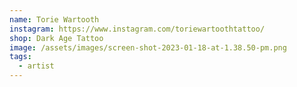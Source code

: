 ```yaml
---
name: Torie Wartooth
instagram: https://www.instagram.com/toriewartoothtattoo/
shop: Dark Age Tattoo
image: /assets/images/screen-shot-2023-01-18-at-1.38.50-pm.png
tags:
  - artist
---
```

